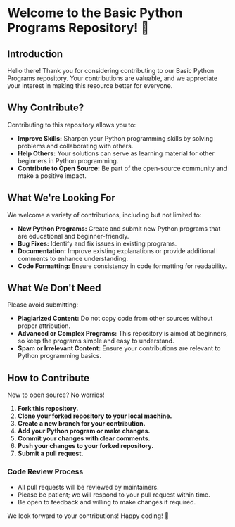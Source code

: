 # Welcome to the Basic Python Programs Repository! 🐍

## Introduction

Hello there! Thank you for considering contributing to our Basic Python Programs repository. Your contributions are valuable, and we appreciate your interest in making this resource better for everyone.

## Why Contribute?

Contributing to this repository allows you to:

- **Improve Skills:** Sharpen your Python programming skills by solving problems and collaborating with others.
- **Help Others:** Your solutions can serve as learning material for other beginners in Python programming.
- **Contribute to Open Source:** Be part of the open-source community and make a positive impact.

## What We're Looking For

We welcome a variety of contributions, including but not limited to:

- **New Python Programs:** Create and submit new Python programs that are educational and beginner-friendly.
- **Bug Fixes:** Identify and fix issues in existing programs.
- **Documentation:** Improve existing explanations or provide additional comments to enhance understanding.
- **Code Formatting:** Ensure consistency in code formatting for readability.

## What We Don't Need

Please avoid submitting:

- **Plagiarized Content:** Do not copy code from other sources without proper attribution.
- **Advanced or Complex Programs:** This repository is aimed at beginners, so keep the programs simple and easy to understand.
- **Spam or Irrelevant Content:** Ensure your contributions are relevant to Python programming basics.

## How to Contribute

New to open source? No worries!
1. **Fork this repository.**
2. **Clone your forked repository to your local machine.**
3. **Create a new branch for your contribution.**
4. **Add your Python program or make changes.**
5. **Commit your changes with clear comments.**
6. **Push your changes to your forked repository.**
7. **Submit a pull request.**

### Code Review Process

- All pull requests will be reviewed by maintainers.
- Please be patient; we will respond to your pull request within time.
- Be open to feedback and willing to make changes if required.

We look forward to your contributions! Happy coding! 🚀
